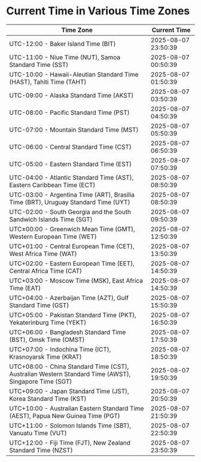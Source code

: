 # Current Time in Various Time Zones

| Time Zone | Current Time |
|-----------|--------------|
| UTC-12:00 - Baker Island Time (BIT) | 2025-08-07 23:50:39 |
| UTC-11:00 - Niue Time (NUT), Samoa Standard Time (SST) | 2025-08-07 00:50:39 |
| UTC-10:00 - Hawaii-Aleutian Standard Time (HAST), Tahiti Time (TAHT) | 2025-08-07 01:50:39 |
| UTC-09:00 - Alaska Standard Time (AKST) | 2025-08-07 03:50:39 |
| UTC-08:00 - Pacific Standard Time (PST) | 2025-08-07 04:50:39 |
| UTC-07:00 - Mountain Standard Time (MST) | 2025-08-07 05:50:39 |
| UTC-06:00 - Central Standard Time (CST) | 2025-08-07 06:50:39 |
| UTC-05:00 - Eastern Standard Time (EST) | 2025-08-07 07:50:39 |
| UTC-04:00 - Atlantic Standard Time (AST), Eastern Caribbean Time (ECT) | 2025-08-07 08:50:39 |
| UTC-03:00 - Argentina Time (ART), Brasília Time (BRT), Uruguay Standard Time (UYT) | 2025-08-07 08:50:39 |
| UTC-02:00 - South Georgia and the South Sandwich Islands Time (SGT) | 2025-08-07 09:50:39 |
| UTC±00:00 - Greenwich Mean Time (GMT), Western European Time (WET) | 2025-08-07 12:50:39 |
| UTC+01:00 - Central European Time (CET), West Africa Time (WAT) | 2025-08-07 13:50:39 |
| UTC+02:00 - Eastern European Time (EET), Central Africa Time (CAT) | 2025-08-07 14:50:39 |
| UTC+03:00 - Moscow Time (MSK), East Africa Time (EAT) | 2025-08-07 14:50:39 |
| UTC+04:00 - Azerbaijan Time (AZT), Gulf Standard Time (GST) | 2025-08-07 15:50:39 |
| UTC+05:00 - Pakistan Standard Time (PKT), Yekaterinburg Time (YEKT) | 2025-08-07 16:50:39 |
| UTC+06:00 - Bangladesh Standard Time (BST), Omsk Time (OMST) | 2025-08-07 17:50:39 |
| UTC+07:00 - Indochina Time (ICT), Krasnoyarsk Time (KRAT) | 2025-08-07 18:50:39 |
| UTC+08:00 - China Standard Time (CST), Australian Western Standard Time (AWST), Singapore Time (SGT) | 2025-08-07 19:50:39 |
| UTC+09:00 - Japan Standard Time (JST), Korea Standard Time (KST) | 2025-08-07 20:50:39 |
| UTC+10:00 - Australian Eastern Standard Time (AEST), Papua New Guinea Time (PGT) | 2025-08-07 21:50:39 |
| UTC+11:00 - Solomon Islands Time (SBT), Vanuatu Time (VUT) | 2025-08-07 22:50:39 |
| UTC+12:00 - Fiji Time (FJT), New Zealand Standard Time (NZST) | 2025-08-07 23:50:39 |
